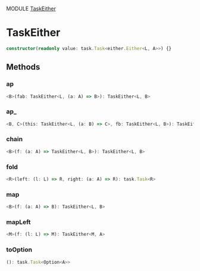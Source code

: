 MODULE [TaskEither](https://github.com/gcanti/fp-ts/blob/master/src/TaskEither.ts)
# TaskEither

```ts
constructor(readonly value: task.Task<either.Either<L, A>>) {}
```
## Methods

### ap
```ts
<B>(fab: TaskEither<L, (a: A) => B>): TaskEither<L, B> 
```
### ap_
```ts
<B, C>(this: TaskEither<L, (a: B) => C>, fb: TaskEither<L, B>): TaskEither<L, C> 
```
### chain
```ts
<B>(f: (a: A) => TaskEither<L, B>): TaskEither<L, B> 
```
### fold
```ts
<R>(left: (l: L) => R, right: (a: A) => R): task.Task<R> 
```
### map
```ts
<B>(f: (a: A) => B): TaskEither<L, B> 
```
### mapLeft
```ts
<M>(f: (l: L) => M): TaskEither<M, A> 
```
### toOption
```ts
(): task.Task<Option<A>> 
```